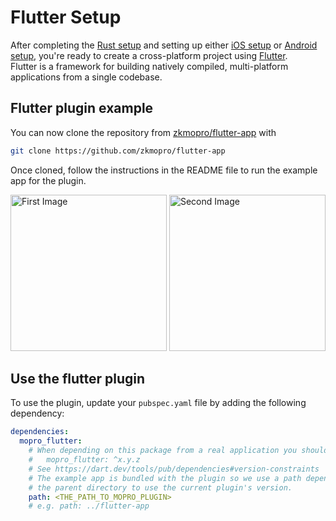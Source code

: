 # Flutter Setup

After completing the [Rust setup](rust-setup.md) and setting up either [iOS setup](ios-setup.md) or [Android setup](android-setup.md), you're ready to create a cross-platform project using [Flutter](https://flutter.dev/). <br/>
Flutter is a framework for building natively compiled, multi-platform applications from a single codebase.

## Flutter plugin example

You can now clone the repository from [zkmopro/flutter-app](https://github.com/zkmopro/flutter-app) with

```sh
git clone https://github.com/zkmopro/flutter-app
```

Once cloned, follow the instructions in the README file to run the example app for the plugin.

<div style={{ display: 'flex', justifyContent: 'center', gap: '10px' }}>
    <img src="/img/flutter-android.png" alt="First Image" width="250"/>
    <img src="/img/flutter-ios.png" alt="Second Image" width="250"/>
</div>

## Use the flutter plugin

To use the plugin, update your `pubspec.yaml` file by adding the following dependency:

```yml
dependencies:
  mopro_flutter:
    # When depending on this package from a real application you should use:
    #   mopro_flutter: ^x.y.z
    # See https://dart.dev/tools/pub/dependencies#version-constraints
    # The example app is bundled with the plugin so we use a path dependency on
    # the parent directory to use the current plugin's version.
    path: <THE_PATH_TO_MOPRO_PLUGIN>
    # e.g. path: ../flutter-app
```